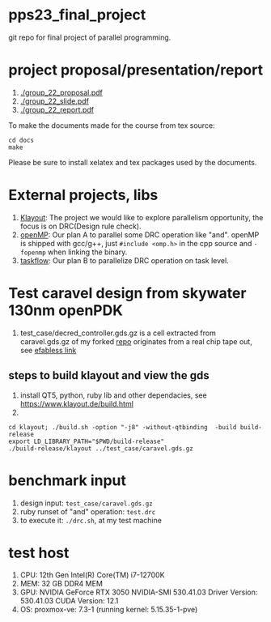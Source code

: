 # pps23_final_project
git repo for final project of parallel programming.

# project proposal/presentation/report
1. [./group_22_proposal.pdf](./group_22_proposal.pdf)
2. [./group_22_slide.pdf](./group_22_slide.pdf)
3. [./group_22_report.pdf](./group_22_report.pdf)

To make the documents made for the course from tex source:
```
cd docs 
make
```
Please be sure to install xelatex and tex packages used by the documents.


# External projects, libs
1. [Klayout](https://www.klayout.de/): The project we would like to explore parallelism opportunity, the focus is on DRC(Design rule check).
2. [openMP](https://www.openmp.org/): Our plan A to parallel some DRC operation like "and". openMP is shipped with gcc/g++, just `#include <omp.h>` in the cpp source and `-fopenmp` when linking the binary.
3. [taskflow](https://taskflow.github.io/): Our plan B to parallelize DRC operation on task level.

# Test caravel design from skywater 130nm openPDK
1. test_case/decred_controller.gds.gz is a cell extracted from caravel.gds.gz of my forked [repo](https://github.com/owlfox/caravel_skywater130_decred_miner) originates from a real chip tape out, see [efabless link](https://platform.efabless.com/projects/27)
    
## steps to build klayout and view the gds
1. install QT5, python, ruby lib and other dependacies, see https://www.klayout.de/build.html
2.
```
cd klayout; ./build.sh -option "-j8" -without-qtbinding  -build build-release
export LD_LIBRARY_PATH="$PWD/build-release"
./build-release/klayout ../test_case/caravel.gds.gz
```

# benchmark input
1. design input: `test_case/caravel.gds.gz`
2. ruby runset of "and" operation: `test.drc`
3. to execute it: `./drc.sh`, at my test machine


# test host
1. CPU: 12th Gen Intel(R) Core(TM) i7-12700K
2. MEM: 32 GB DDR4 MEM
3. GPU: NVIDIA GeForce RTX 3050 NVIDIA-SMI 530.41.03  Driver Version: 530.41.03 CUDA Version: 12.1
4. OS: proxmox-ve: 7.3-1 (running kernel: 5.15.35-1-pve)